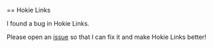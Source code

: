 == Hokie Links

I found a bug in Hokie Links.

Please open an [issue](https://github.com/ajn123/hokie_links/issues) so that I can fix it and make Hokie Links better!

